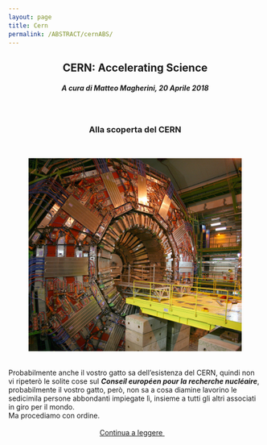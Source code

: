 ```yaml
---
layout: page
title: Cern
permalink: /ABSTRACT/cernABS/
---
```

<center>
 <h2>CERN: Accelerating Science </h2>
<h5><em> A cura di Matteo Magherini, 20 Aprile 2018 </em></h5><br>
 <h3>Alla scoperta del CERN</h3>
 <br> </center>

 <figure>
<center>
    <img src="/cern/cms.jpg" alt="centered image" style="max-width:100%"
    height="auto" width="500" class="responsive" >
</center>
</figure>


<br>
Probabilmente anche il vostro gatto sa dell’esistenza del CERN, quindi non vi ripeterò le solite cose sul <b><em>Conseil européen pour la recherche nucléaire</em></b>, probabilmente il vostro gatto, però, non sa a cosa diamine lavorino le sedicimila persone abbondanti impiegate lì, insieme a tutti gli altri associati in giro per il mondo.<br>
Ma procediamo con ordine.<br><br>


<center>
<a href="https://aisfperugialc.github.io/ArticoliHTML/cern/"> Continua a leggere </a> &nbsp; &nbsp;
</center>
